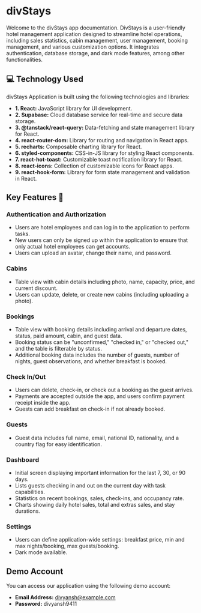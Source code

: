 # divStays

Welcome to the divStays app documentation. DivStays is a user-friendly hotel management application designed to streamline hotel operations, including sales statistics, cabin management, user management, booking management, and various customization options. It integrates authentication, database storage, and dark mode features, among other functionalities.

## 💻 Technology Used

divStays Application is built using the following technologies and libraries:

- **1. React:** JavaScript library for UI development.
- **2. Supabase:** Cloud database service for real-time and secure data storage.
- **3. @tanstack/react-query:** Data-fetching and state management library for React.
- **4. react-router-dom:** Library for routing and navigation in React apps.
- **5. recharts:** Composable charting library for React.
- **6. styled-components:** CSS-in-JS library for styling React components.
- **7. react-hot-toast:** Customizable toast notification library for React.
- **8. react-icons:** Collection of customizable icons for React apps.
- **9. react-hook-form:** Library for form state management and validation in React.

## Key Features 📝

### Authentication and Authorization

- Users are hotel employees and can log in to the application to perform tasks.
- New users can only be signed up within the application to ensure that only actual hotel employees can get accounts.
- Users can upload an avatar, change their name, and password.

### Cabins

- Table view with cabin details including photo, name, capacity, price, and current discount.
- Users can update, delete, or create new cabins (including uploading a photo).

### Bookings

- Table view with booking details including arrival and departure dates, status, paid amount, cabin, and guest data.
- Booking status can be "unconfirmed," "checked in," or "checked out," and the table is filterable by status.
- Additional booking data includes the number of guests, number of nights, guest observations, and whether breakfast is booked.

### Check In/Out

- Users can delete, check-in, or check out a booking as the guest arrives.
- Payments are accepted outside the app, and users confirm payment receipt inside the app.
- Guests can add breakfast on check-in if not already booked.

### Guests

- Guest data includes full name, email, national ID, nationality, and a country flag for easy identification.

### Dashboard

- Initial screen displaying important information for the last 7, 30, or 90 days.
- Lists guests checking in and out on the current day with task capabilities.
- Statistics on recent bookings, sales, check-ins, and occupancy rate.
- Charts showing daily hotel sales, total and extras sales, and stay durations.

### Settings

- Users can define application-wide settings: breakfast price, min and max nights/booking, max guests/booking.
- Dark mode available.

## Demo Account

You can access our application using the following demo account:

- **Email Address:** divyansh@example.com
- **Password:** divyansh9411

